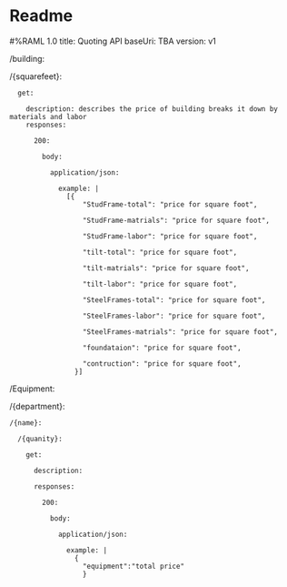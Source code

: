 # Readme
#%RAML 1.0
title: Quoting API
baseUri: TBA
version: v1

/building:

  /{squarefeet}:
  
      get:
      
        description: describes the price of building breaks it down by materials and labor
        responses:
        
          200:
          
            body:
            
              application/json:
              
                example: |
                  [{
                      "StudFrame-total": "price for square foot",
                      
                      "StudFrame-matrials": "price for square foot",
                      
                      "StudFrame-labor": "price for square foot",
                      
                      "tilt-total": "price for square foot",
                      
                      "tilt-matrials": "price for square foot",
                      
                      "tilt-labor": "price for square foot",
                      
                      "SteelFrames-total": "price for square foot",
                      
                      "SteelFrames-labor": "price for square foot",
                      
                      "SteelFrames-matrials": "price for square foot",
                      
                      "foundataion": "price for square foot",
                      
                      "contruction": "price for square foot",
                    }]
/Equipment:

  /{department}:
  
    /{name}:
    
      /{quanity}:
      
        get:
        
          description:
          
          responses:
          
            200:
            
              body:
              
                application/json:
                
                  example: |
                    {
                      "equipment":"total price"
                      }
                    
           
